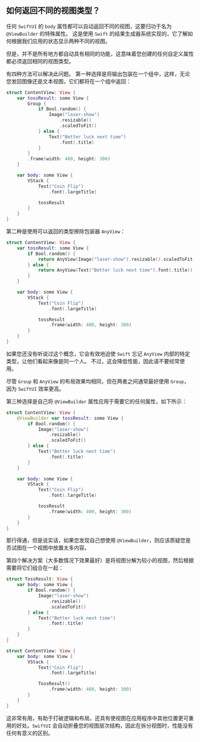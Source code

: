 如何返回不同的视图类型？
---

任何 `SwiftUI` 的 `body` 属性都可以自动返回不同的视图，这要归功于名为 `@ViewBuilder` 的特殊属性。 这是使用 `Swift` 的结果生成器系统实现的，它了解如何根据我们应用的状态显示两种不同的视图。

但是，并不是所有地方都自动具有相同的功能，这意味着您创建的任何自定义属性都必须返回相同的视图类型。

有四种方法可以解决此问题。 第一种选择是将输出包装在一个组中，这样，无论您发回图像还是文本视图，它们都将在一个组中返回：

```swift
struct ContentView: View {
    var tossResult: some View {
        Group {
            if Bool.random() {
                Image("laser-show")
                    .resizable()
                    .scaledToFit()
            } else {
                Text("Better luck next time")
                    .font(.title)
            }
        }
        .frame(width: 400, height: 300)
    }

    var body: some View {
        VStack {
            Text("Coin Flip")
                .font(.largeTitle)

            tossResult
        }
    }
}
```

第二种是使用可以返回的类型擦除包装器 `AnyView`：

```swift
struct ContentView: View {
    var tossResult: some View {
        if Bool.random() {
            return AnyView(Image("laser-show").resizable().scaledToFit())
        } else {
            return AnyView(Text("Better luck next time").font(.title))
        }
    }

    var body: some View {
        VStack {
            Text("Coin Flip")
                .font(.largeTitle)

            tossResult
                .frame(width: 400, height: 300)                
        }
    }
}
```

如果您还没有听说过这个概念，它会有效地迫使 `Swift` 忘记 `AnyView` 内部的特定类型，让他们看起来像是同一个人。 不过，这会降低性能，因此请不要经常使用。

尽管 `Group` 和 `AnyView` 的布局效果均相同，但在两者之间通常最好使用 `Group`，因为 `SwiftUI` 效率更高。

第三种选择是自己将 `@ViewBuilder` 属性应用于需要它的任何属性，如下所示：

```swift
struct ContentView: View {
    @ViewBuilder var tossResult: some View {
        if Bool.random() {
            Image("laser-show")
                .resizable()
                .scaledToFit()
        } else {
            Text("Better luck next time")
                .font(.title)
        }
    }

    var body: some View {
        VStack {
            Text("Coin Flip")
                .font(.largeTitle)

            tossResult
                .frame(width: 400, height: 300)                
        }
    }
}
```

那行得通，但是说实话，如果您发现自己想使用 `@ViewBuilder`，则应该质疑您是否试图在一个视图中放置太多内容。

第四个解决方案（大多数情况下效果最好）是将视图分解为较小的视图，然后根据需要将它们组合在一起：

```swift
struct TossResult: View {
    var body: some View {
        if Bool.random() {
            Image("laser-show")
                .resizable()
                .scaledToFit()
        } else {
            Text("Better luck next time")
                .font(.title)
        }
    }
}

struct ContentView: View {
    var body: some View {
        VStack {
            Text("Coin Flip")
                .font(.largeTitle)

            TossResult()
                .frame(width: 400, height: 300)
        }
    }
}
```

这非常有用，有助于打破逻辑和布局，还具有使视图在应用程序中其他位置更可重用的好处。`SwiftUI` 会自动折叠您的视图层次结构，因此在拆分视图时，性能没有任何有意义的区别。